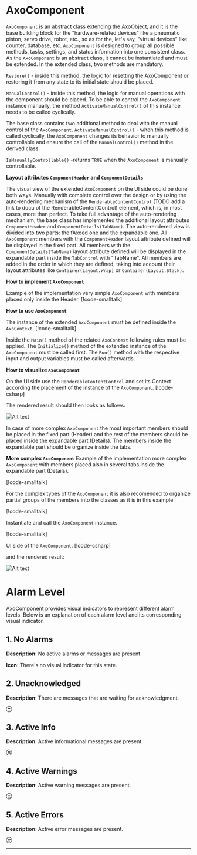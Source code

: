 # AxoComponent

`AxoComponent` is an abstract class extending the AxoObject, and it is the base building block for the "hardware-related devices" like a pneumatic piston, servo drive, robot, etc., so as for the, let's say, "virtual devices" like counter, database, etc. `AxoComponent` is designed to group all possible methods, tasks, settings, and status information into one consistent class. As the `AxoComponent` is an abstract class, it cannot be instantiated and must be extended. In the extended class, two methods are mandatory. 

`Restore()` - inside this method, the logic for resetting the AxoComponent or restoring it from any state to its initial state should be placed.

`ManualControl()` - inside this method, the logic for manual operations with the component should be placed. To be able to control the `AxoComponent` instance manually, the method `ActivateManualControl()` of this instance needs to be called cyclically.

The base class contains two additional method to deal with the manual control of the `AxoComponent`. 
`ActivateManualControl()` - when this method is called cyclically, the `AxoComponent` changes its behavior to manually controllable and ensure the call of the `ManualControl()` method in the derived class.

`IsManuallyControllable()` -returns `TRUE` when the `AxoComponent` is manually controllable. 

**Layout attributes `ComponentHeader` and `ComponentDetails`**

The visual view of the extended `AxoComponent` on the UI side could be done both ways. Manually with complete control over the design or by using the auto-rendering mechanism of the `RenderableContentControl` (TODO add a link to docu of the RenderableContentControl) element, which is, in most cases, more than perfect.
To take full advantage of the auto-rendering mechanism, the base class has implemented the additional layout attributes `ComponentHeader` and `ComponentDetails(TabName)`. The auto-rendered view is divided into two parts: the fAxoed one and the expandable one. 
All `AxoComponent` members with the `ComponentHeader` layout attribute defined will be displayed in the fixed part. 
All members with the `ComponentDetails(TabName)` layout attribute defined will be displayed in the expandable part inside the `TabControl` with "TabName". 
All members are added in the order in which they are defined, taking into account their layout attributes like `Container(Layout.Wrap)` or `Container(Layout.Stack)`.

**How to implement `AxoComponent`**

Example of the implementation very simple `AxoComponent` with members placed only inside the Header.
[!code-smalltalk[](../../../src/integrations/ctrl/src/Examples/AXOpen.AxoComponent/AxoComponentHeaderOnlyExample.st?name=Implementation)]

**How to use `AxoComponent`**

The instance of the extended `AxoComponent` must be defined inside the `AxoContext`.
[!code-smalltalk[](../../../src/integrations/ctrl/src/Examples/AXOpen.AxoComponent/AxoComponentHeaderOnlyExample.st?name=Using)]

Inside the `Main()` method of the related `AxoContext` following rules must be applied. The `Initialize()` method of the extended instance of the `AxoComponent` must be called first.
The `Run()` method with the respective input and output variables must be called afterwards.

**How to visualize `AxoComponent`**

On the UI side use the `RenderableContentControl` and set its Context according the placement of the instance of the `AxoComponent`.
[!code-csharp[](../../../src/integrations/src/AXOpen.Integrations.Blazor/Pages/AxoCore/AxoComponentHeaderOnlyExample.razor?name=RenderedView)]

The rendered result should then looks as follows:

![Alt text](~/images/VerySimpleComponentExampleWithHeaderOnlyDefined.gif)

In case of more complex `AxoComponent` the most important members should be placed in the fixed part (Header) and the rest of the members should be placed inside the expandable part (Details). The members inside the expandable part should be organize inside the tabs.  

**More complex `AxoComponent`**
Example of the implementation more complex `AxoComponent` with members placed also in several tabs inside the expandable part (Details).

[!code-smalltalk[](../../../src/integrations/ctrl/src/Examples/AXOpen.AxoComponent/AxoComponentExample.st?name=Implementation)]

For the complex types of the `AxoComponent` it is also recomended to organize partial groups of the members into the classes as it is in this example.

[!code-smalltalk[](../../../src/integrations/ctrl/src/Examples/AXOpen.AxoComponent/AxoComponentExample.st?name=ClassDefinitions)]

Instantiate and call the `AxoComponent` instance.

[!code-smalltalk[](../../../src/integrations/ctrl/src/Examples/AXOpen.AxoComponent/AxoComponentExample.st?name=Using)]

UI side of the `AxoComponent`.
[!code-csharp[](../../../src/integrations/src/AXOpen.Integrations.Blazor/Pages/AxoCore/AxoComponentExample.razor?name=RenderedView)]

and the rendered result:

![Alt text](~/images/ComplexComponentExample.gif)


# Alarm Level

AxoComponent provides visual indicators to represent different alarm levels. Below is an explanation of each alarm level and its corresponding visual indicator.

## 1. No Alarms
**Description**: No active alarms or messages are present. 

**Icon**: There's no visual indicator for this state.

## 2. Unacknowledged
**Description**: There are messages that are waiting for acknowledgment.

<svg xmlns="http://www.w3.org/2000/svg" width="16" height="16" fill="currentColor" class="bi bi-emoji-neutral" viewBox="0 0 16 16">
  <path d="M8 15A7 7 0 1 1 8 1a7 7 0 0 1 0 14zm0 1A8 8 0 1 0 8 0a8 8 0 0 0 0 16z"/>
  <path d="M4 10.5a.5.5 0 0 0 .5.5h7a.5.5 0 0 0 0-1h-7a.5.5 0 0 0-.5.5zm3-4C7 5.672 6.552 5 6 5s-1 .672-1 1.5S5.448 8 6 8s1-.672 1-1.5zm4 0c0-.828-.448-1.5-1-1.5s-1 .672-1 1.5S9.448 8 10 8s1-.672 1-1.5z"/>
</svg>

## 3. Active Info
**Description**: Active informational messages are present.

<svg xmlns="http://www.w3.org/2000/svg" width="16" height="16" fill="currentColor" class="bi bi-emoji-smile" viewBox="0 0 16 16">
  <path d="M8 15A7 7 0 1 1 8 1a7 7 0 0 1 0 14zm0 1A8 8 0 1 0 8 0a8 8 0 0 0 0 16z"/>
  <path d="M4.285 9.567a.5.5 0 0 1 .683.183A3.498 3.498 0 0 0 8 11.5a3.498 3.498 0 0 0 3.032-1.75.5.5 0 1 1 .866.5A4.498 4.498 0 0 1 8 12.5a4.498 4.498 0 0 1-3.898-2.25.5.5 0 0 1 .183-.683zM7 6.5C7 7.328 6.552 8 6 8s-1-.672-1-1.5S5.448 5 6 5s1 .672 1 1.5zm4 0c0 .828-.448 1.5-1 1.5s-1-.672-1-1.5S9.448 5 10 5s1 .672 1 1.5z"/>
</svg>

## 4. Active Warnings
**Description**: Active warning messages are present.

<svg xmlns="http://www.w3.org/2000/svg" width="16" height="16" fill="currentColor" class="bi bi-emoji-frown" viewBox="0 0 16 16">
  <path d="M8 15A7 7 0 1 1 8 1a7 7 0 0 1 0 14zm0 1A8 8 0 1 0 8 0a8 8 0 0 0 0 16z"/>
  <path d="M4.285 12.433a.5.5 0 0 0 .683-.183A3.498 3.498 0 0 1 8 10.5c1.295 0 2.426.703 3.032 1.75a.5.5 0 0 0 .866-.5A4.498 4.498 0 0 0 8 9.5a4.5 4.5 0 0 0-3.898 2.25.5.5 0 0 0 .183.683zM7 6.5C7 7.328 6.552 8 6 8s-1-.672-1-1.5S5.448 5 6 5s1 .672 1 1.5zm4 0c0 .828-.448 1.5-1 1.5s-1-.672-1-1.5S9.448 5 10 5s1 .672 1 1.5z"/>
</svg>

## 5. Active Errors
**Description**: Active error messages are present.

<svg xmlns="http://www.w3.org/2000/svg" width="16" height="16" fill="currentColor" class="bi bi-emoji-dizzy" viewBox="0 0 16 16">
  <path d="M8 15A7 7 0 1 1 8 1a7 7 0 0 1 0 14zm0 1A8 8 0 1 0 8 0a8 8 0 0 0 0 16z"/>
  <path d="M9.146 5.146a.5.5 0 0 1 .708 0l.646.647.646-.647a.5.5 0 0 1 .708.708l-.647.646.647.646a.5.5 0 0 1-.708.708l-.646-.647-.646.647a.5.5 0 1 1-.708-.708l.647-.646-.647-.646a.5.5 0 0 1 0-.708zm-5 0a.5.5 0 0 1 .708 0l.646.647.646-.647a.5.5 0 1 1 .708.708l-.647.646.647.646a.5.5 0 1 1-.708.708L5.5 7.207l-.646.647a.5.5 0 1 1-.708-.708l.647-.646-.647-.646a.5.5 0 0 1 0-.708zM10 11a2 2 0 1 1-4 0 2 2 0 0 1 4 0z"/>
</svg>

---